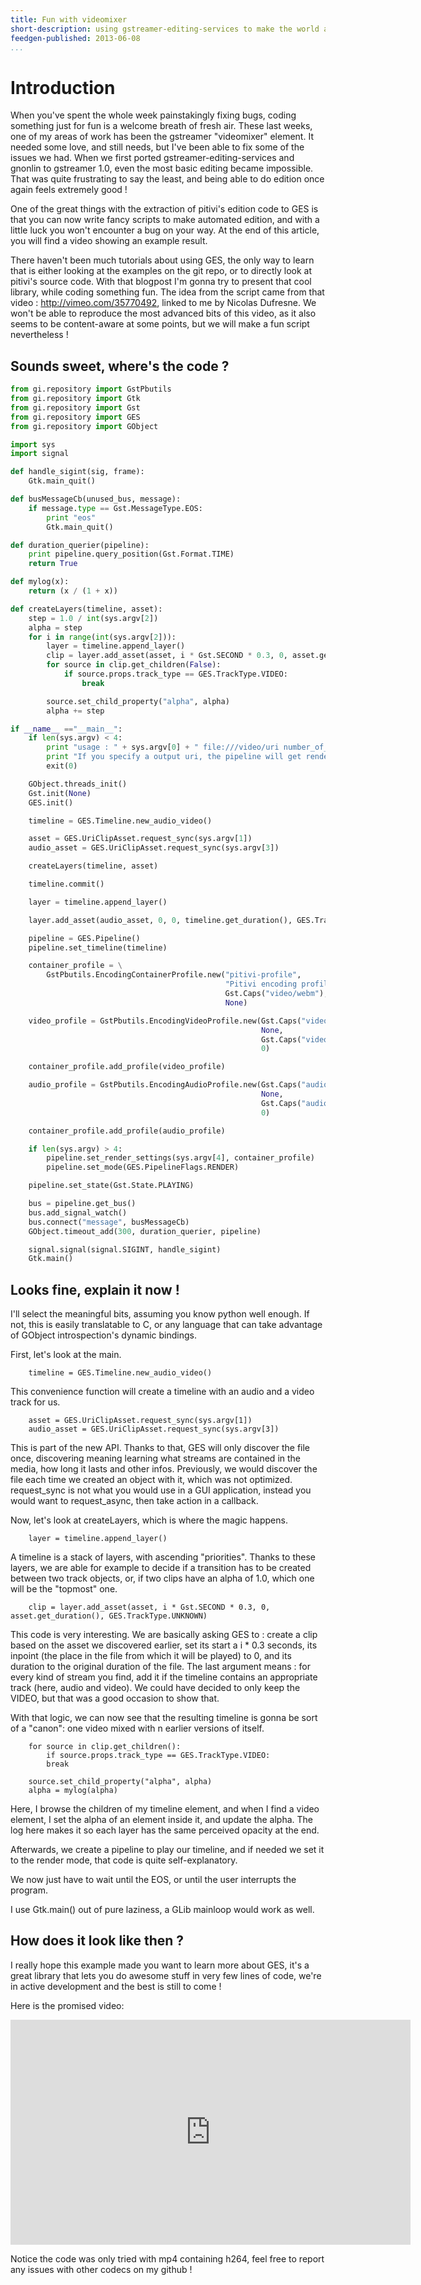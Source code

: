```yaml
---
title: Fun with videomixer
short-description: using gstreamer-editing-services to make the world a better place.
feedgen-published: 2013-06-08
...
```


# Introduction

When you've spent the whole week painstakingly fixing bugs, coding something just for fun is a welcome breath of fresh air.
These last weeks, one of my areas of work has been the gstreamer "videomixer" element. It needed some love, and still needs,
but I've been able to fix some of the issues we had.
When we first ported gstreamer-editing-services and gnonlin to gstreamer 1.0, even the most basic editing became impossible.
That was quite frustrating to say the least, and being able to do edition once again feels extremely good !

One of the great things with the extraction of pitivi's edition code to GES is that you can now write fancy scripts to make
automated edition, and with a little luck you won't encounter a bug on your way.
At the end of this article, you will find a video showing an example result.

There haven't been much tutorials about using GES, the only way to learn that is either looking at the examples on the git repo,
or to directly look at pitivi's source code.
With that blogpost I'm gonna try to present that cool library, while coding something fun. The idea from the script came from
that video : http://vimeo.com/35770492, linked to me by Nicolas Dufresne. We won't be able to reproduce the most advanced
bits of this video, as it also seems to be content-aware at some points, but we will make a fun script nevertheless !

## Sounds sweet, where's the code ?

``` python
from gi.repository import GstPbutils
from gi.repository import Gtk
from gi.repository import Gst
from gi.repository import GES
from gi.repository import GObject

import sys
import signal

def handle_sigint(sig, frame):
    Gtk.main_quit()

def busMessageCb(unused_bus, message):
    if message.type == Gst.MessageType.EOS:
        print "eos"
        Gtk.main_quit()

def duration_querier(pipeline):
    print pipeline.query_position(Gst.Format.TIME)
    return True

def mylog(x):
    return (x / (1 + x))

def createLayers(timeline, asset):
    step = 1.0 / int(sys.argv[2])
    alpha = step
    for i in range(int(sys.argv[2])):
        layer = timeline.append_layer()
        clip = layer.add_asset(asset, i * Gst.SECOND * 0.3, 0, asset.get_duration(), GES.TrackType.UNKNOWN)
        for source in clip.get_children(False):
            if source.props.track_type == GES.TrackType.VIDEO:
                break

        source.set_child_property("alpha", alpha)
        alpha += step

if __name__ =="__main__":
    if len(sys.argv) < 4:
        print "usage : " + sys.argv[0] + " file:///video/uri number_of_layers file:///audio/uri [file:///output_uri]"
        print "If you specify a output uri, the pipeline will get rendered"
        exit(0)

    GObject.threads_init()
    Gst.init(None)
    GES.init()

    timeline = GES.Timeline.new_audio_video()

    asset = GES.UriClipAsset.request_sync(sys.argv[1])
    audio_asset = GES.UriClipAsset.request_sync(sys.argv[3])

    createLayers(timeline, asset)

    timeline.commit()

    layer = timeline.append_layer()

    layer.add_asset(audio_asset, 0, 0, timeline.get_duration(), GES.TrackType.AUDIO)

    pipeline = GES.Pipeline()
    pipeline.set_timeline(timeline)

    container_profile = \
        GstPbutils.EncodingContainerProfile.new("pitivi-profile",
                                                "Pitivi encoding profile",
                                                Gst.Caps("video/webm"),
                                                None)

    video_profile = GstPbutils.EncodingVideoProfile.new(Gst.Caps("video/x-vp8"),
                                                        None,
                                                        Gst.Caps("video/x-raw"),
                                                        0)

    container_profile.add_profile(video_profile)

    audio_profile = GstPbutils.EncodingAudioProfile.new(Gst.Caps("audio/x-vorbis"),
                                                        None,
                                                        Gst.Caps("audio/x-raw"),
                                                        0)

    container_profile.add_profile(audio_profile)

    if len(sys.argv) > 4:
        pipeline.set_render_settings(sys.argv[4], container_profile)
        pipeline.set_mode(GES.PipelineFlags.RENDER)

    pipeline.set_state(Gst.State.PLAYING)

    bus = pipeline.get_bus()
    bus.add_signal_watch()
    bus.connect("message", busMessageCb)
    GObject.timeout_add(300, duration_querier, pipeline)

    signal.signal(signal.SIGINT, handle_sigint)
    Gtk.main()
```

## Looks fine, explain it now !

I'll select the meaningful bits, assuming you know python well enough. If not, this is easily translatable to C,
or any language that can take advantage of GObject introspection's dynamic bindings.

First, let's look at the main.

```
    timeline = GES.Timeline.new_audio_video()
```

This convenience function will create a timeline with an audio and a video track for us.

```
    asset = GES.UriClipAsset.request_sync(sys.argv[1])
    audio_asset = GES.UriClipAsset.request_sync(sys.argv[3])
```

This is part of the new API. Thanks to that, GES will only discover the file once, discovering meaning learning
what streams are contained in the media, how long it lasts and other infos. Previously, we would discover
the file each time we created an object with it, which was not optimized. request_sync is not what you would use
in a GUI application, instead you would want to request_async, then take action in a callback.

Now, let's look at createLayers, which is where the magic happens.

```
    layer = timeline.append_layer()
```

A timeline is a stack of layers, with ascending "priorities". Thanks to these layers, we are able for example
to decide if a transition has to be created between two track objects, or, if two clips have an alpha of 1.0,
which one will be the "topmost" one.

```
    clip = layer.add_asset(asset, i * Gst.SECOND * 0.3, 0, asset.get_duration(), GES.TrackType.UNKNOWN)
```

This code is very interesting. We are basically asking GES to : create a clip based on the asset we 
discovered earlier, set its start a i * 0.3 seconds, its inpoint (the place in the file from which it will
be played) to 0, and its duration to the original duration of the file.
The last argument means : for every kind of stream you find, add it if the timeline contains an 
appropriate track (here, audio and video).
We could have decided to only keep the VIDEO, but that was a good occasion to show that.

With that logic, we can now see that the resulting timeline is gonna be sort of a "canon":
one video mixed with n earlier versions of itself.

```
    for source in clip.get_children():
        if source.props.track_type == GES.TrackType.VIDEO:
        break
 
    source.set_child_property("alpha", alpha)
    alpha = mylog(alpha)
```

Here, I browse the children of my timeline element, and when I find a video element, I set the
alpha of an element inside it, and update the alpha. The log here makes it so each layer
has the same perceived opacity at the end.

Afterwards, we create a pipeline to play our timeline, and if needed we set it to the render mode,
that code is quite self-explanatory.

We now just have to wait until the EOS, or until the user interrupts the program.

I use Gtk.main() out of pure laziness, a GLib mainloop would work as well.

## How does it look like then ?

I really hope this example made you want to learn more about GES, it's a great library that lets
you do awesome stuff in very few lines of code, we're in active development and the best is still to come !

Here is the promised video:

<iframe width="640" height="360" src="http://www.youtube.com/embed/grTxE6sFIJM?feature=player_detailpage" frameborder="0"> </iframe>

Notice the code was only tried with mp4 containing h264, feel free to report any issues with other codecs on my github !
